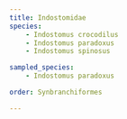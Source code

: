 ```yaml
---
title: Indostomidae
species:
    - Indostomus crocodilus
    - Indostomus paradoxus
    - Indostomus spinosus

sampled_species:
    - Indostomus paradoxus

order: Synbranchiformes

---
```

